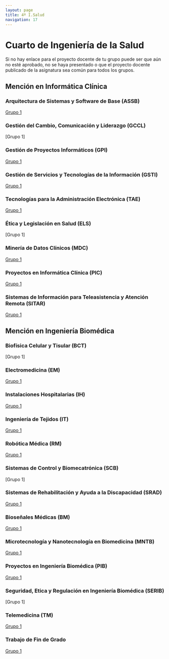 ```yaml
---
layout: page
title: 4º I.Salud
navigation: 17
---
```


# Cuarto de Ingeniería de la Salud

Si no hay enlace para el proyecto docente de tu grupo puede ser que aún no esté aprobado, no se haya presentado o que el proyecto docente publicado de la asignatura sea común para todos los grupos.

## Mención en Informática Clínica

### Arquitectura de Sistemas y Software de Base (ASSB)

[Grupo 1](https://uses0-my.sharepoint.com/:b:/g/personal/delegacion_etsii_us_es/ER92uSluGVBEp1VtS5n0piQB52SSnHJPdd27YkRCw58OcQ?e=vtmyNg)


### Gestión del Cambio, Comunicación y Liderazgo (GCCL)

[Grupo 1]


### Gestión de Proyectos Informáticos (GPI)

[Grupo 1](https://uses0-my.sharepoint.com/:b:/g/personal/delegacion_etsii_us_es/EText5PG_axKn05cbVfpw_EBLAJaexmKF2A8PCSTP4uOqg?e=ouaVGZ)


### Gestión de Servicios y Tecnologías de la Información (GSTI)

[Grupo 1](https://uses0-my.sharepoint.com/:b:/g/personal/delegacion_etsii_us_es/EV-WVJ2V0AtDiu5nrMgj5HYBFsKqy-b8gCdvIWzlPlL0tQ?e=IlHIIM)


### Tecnologías para la Administración Electrónica (TAE)

[Grupo 1](https://uses0-my.sharepoint.com/:b:/g/personal/delegacion_etsii_us_es/EQSkALox-1xInQj7jrIXINEBSJUVF-xjQ3LxNCmHuQVF4A?e=vA3eha)


### Ética y Legislación en Salud (ELS)

[Grupo 1]


### Minería de Datos Clínicos (MDC)

[Grupo 1](https://uses0-my.sharepoint.com/:b:/g/personal/delegacion_etsii_us_es/EarfEho9KFZJuy3kY_G66PwB7nVhEyl0TH6TVX6-xq7DcA?e=Y3KCpn)


### Proyectos en Informática Clínica (PIC)

[Grupo 1](https://uses0-my.sharepoint.com/:b:/g/personal/delegacion_etsii_us_es/EQH2cEj7gq5GtowGZj4xlXkBwqnjy5Pvn3aJUOpbFM4Zyg?e=esgzEv)


### Sistemas de Información para Teleasistencia y Atención Remota (SITAR)

[Grupo 1](https://sevius.us.es/asignus/proyectopublicado.php?codasig=2260078&vac=1109955&gac=1)


## Mención en Ingeniería Biomédica

### Biofísica Celular y Tisular (BCT)

[Grupo 1]


### Electromedicina (EM)

[Grupo 1](https://uses0-my.sharepoint.com/:b:/g/personal/delegacion_etsii_us_es/EUA77_Nb4FdAtbV6FlegeCkBRFxjjMY_b0VU_70lSMA4yQ?e=DOyPvt)


### Instalaciones Hospitalarias (IH)

[Grupo 1](https://uses0-my.sharepoint.com/:b:/g/personal/delegacion_etsii_us_es/ERzp9FJIfCpBvqDLRNs5508BTdqdGqvjmkEGc-__GAd4Pg?e=9xXQqw)


### Ingeniería de Tejidos (IT)

[Grupo 1](https://sevius.us.es/asignus/proyectopublicado.php?codasig=2260066&vac=1109940&gac=1)


### Robótica Médica (RM)

[Grupo 1](https://uses0-my.sharepoint.com/:b:/g/personal/delegacion_etsii_us_es/EV8FEdClRMxOqMkP1tNR-iwByVMKf4EVTXJpWkEEV-hP3A?e=nhaLVR)


### Sistemas de Control y Biomecatrónica (SCB)

[Grupo 1]


### Sistemas de Rehabilitación y Ayuda a la Discapacidad (SRAD)

[Grupo 1](https://sevius.us.es/asignus/proyectopublicado.php?codasig=2260079&vac=1109958&gac=1)


### Bioseñales Médicas (BM)

[Grupo 1](https://uses0-my.sharepoint.com/:b:/g/personal/delegacion_etsii_us_es/EYmotphV5edMn_O_gzyqQ8wBXWpo-HM0UgRvkxtBDWxlmw?e=URfBMX)


### Microtecnología y Nanotecnología en Biomedicina (MNTB)

[Grupo 1](https://sevius.us.es/asignus/proyectopublicado.php?codasig=2260068&vac=1109942&gac=1)


### Proyectos en Ingeniería Biomédica (PIB)

[Grupo 1](https://sevius.us.es/asignus/proyectopublicado.php?codasig=2260074&vac=1109948&gac=1)


### Seguridad, Etica y Regulación en Ingeniería Biomédica (SERIB)

[Grupo 1]


### Telemedicina (TM)

[Grupo 1](https://sevius.us.es/asignus/proyectopublicado.php?codasig=2260082&vac=1109975&gac=1)

### Trabajo de Fin de Grado

[Grupo 1](https://sevius.us.es/asignus/programapublicado.php?codasig=2260083)

